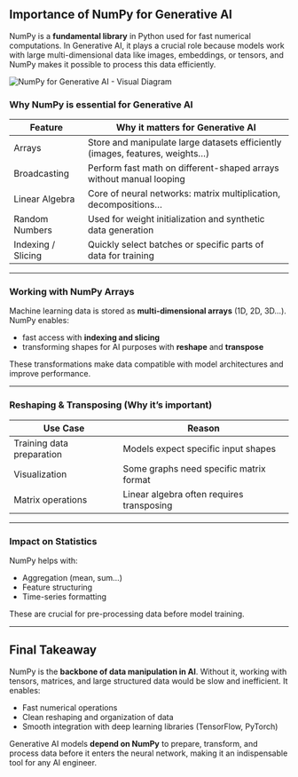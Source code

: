 
## Importance of NumPy for Generative AI

NumPy is a **fundamental library** in Python used for fast numerical computations. In Generative AI, it plays a crucial role because models work with large multi-dimensional data like images, embeddings, or tensors, and NumPy makes it possible to process this data efficiently.

![NumPy for Generative AI - Visual Diagram](https://screendy-cdn.fra1.cdn.digitaloceanspaces.com/platfrom-v2/_files/file_1761605617962_MermaidChartVisualDiagramsOct272025.png)

### Why NumPy is essential for Generative AI

| Feature            | Why it matters for Generative AI                                             |
| ------------------ | ---------------------------------------------------------------------------- |
| Arrays             | Store and manipulate large datasets efficiently (images, features, weights…) |
| Broadcasting       | Perform fast math on different-shaped arrays without manual looping          |
| Linear Algebra     | Core of neural networks: matrix multiplication, decompositions…              |
| Random Numbers     | Used for weight initialization and synthetic data generation                 |
| Indexing / Slicing | Quickly select batches or specific parts of data for training                |

---

### Working with NumPy Arrays

Machine learning data is stored as **multi-dimensional arrays** (1D, 2D, 3D…). NumPy enables:

* fast access with **indexing and slicing**
* transforming shapes for AI purposes with **reshape** and **transpose**

These transformations make data compatible with model architectures and improve performance.

---

### Reshaping & Transposing (Why it’s important)

| Use Case                  | Reason                                    |
| ------------------------- | ----------------------------------------- |
| Training data preparation | Models expect specific input shapes       |
| Visualization             | Some graphs need specific matrix format   |
| Matrix operations         | Linear algebra often requires transposing |

---

### Impact on Statistics

NumPy helps with:

* Aggregation (mean, sum…)
* Feature structuring
* Time-series formatting

These are crucial for pre-processing data before model training.

---

## Final Takeaway

NumPy is the **backbone of data manipulation in AI**. Without it, working with tensors, matrices, and large structured data would be slow and inefficient. It enables:

* Fast numerical operations
* Clean reshaping and organization of data
* Smooth integration with deep learning libraries (TensorFlow, PyTorch)

Generative AI models **depend on NumPy** to prepare, transform, and process data before it enters the neural network, making it an indispensable tool for any AI engineer.